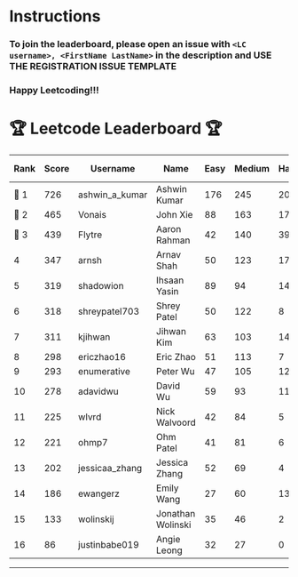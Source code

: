 # Instructions
### To join the leaderboard, please open an issue with `<LC username>, <FirstName LastName>` in the description and USE THE REGISTRATION ISSUE TEMPLATE
### Happy Leetcoding!!!


# 🏆 Leetcode Leaderboard 🏆

| Rank | Score | Username       | Name | Easy | Medium | Hard | Problems Solved |
|------|----------------|-----------------|-------------------|--------------|--------------|--------------|--------------|
| 🥇 1 | 726 | ashwin_a_kumar | Ashwin Kumar | 176 | 245 | 20 | 441 |
| 🥈 2 | 465 | Vonais | John Xie | 88 | 163 | 17 | 268 |
| 🥉 3 | 439 | Flytre | Aaron Rahman | 42 | 140 | 39 | 221 |
| 4 | 347 | arnsh | Arnav Shah | 50 | 123 | 17 | 190 |
| 5 | 319 | shadowion | Ihsaan Yasin | 89 | 94 | 14 | 197 |
| 6 | 318 | shreypatel703 | Shrey Patel | 50 | 122 | 8 | 180 |
| 7 | 311 | kjihwan | Jihwan Kim | 63 | 103 | 14 | 180 |
| 8 | 298 | ericzhao16 | Eric Zhao | 51 | 113 | 7 | 171 |
| 9 | 293 | enumerative | Peter Wu | 47 | 105 | 12 | 164 |
| 10 | 278 | adavidwu | David Wu | 59 | 93 | 11 | 163 |
| 11 | 225 | wlvrd | Nick Walvoord | 42 | 84 | 5 | 131 |
| 12 | 221 | ohmp7 | Ohm Patel | 41 | 81 | 6 | 128 |
| 13 | 202 | jessicaa_zhang | Jessica Zhang | 52 | 69 | 4 | 125 |
| 14 | 186 | ewangerz | Emily Wang | 27 | 60 | 13 | 100 |
| 15 | 133 | wolinskij | Jonathan Wolinski | 35 | 46 | 2 | 83 |
| 16 | 86 | justinbabe019 | Angie Leong | 32 | 27 | 0 | 59 |
---